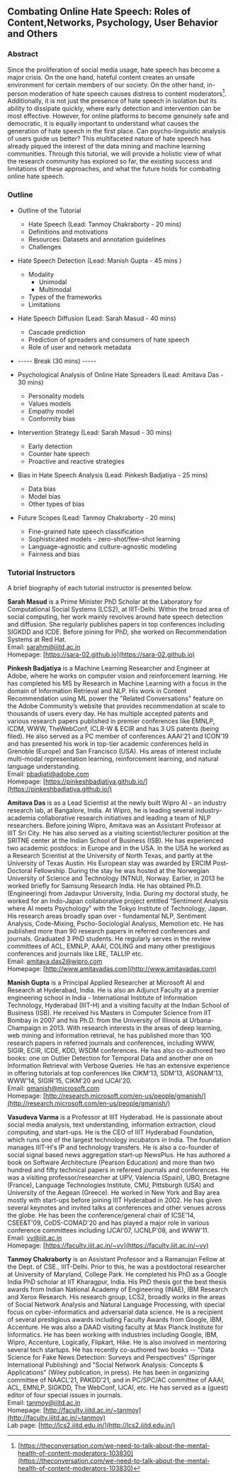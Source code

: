## Combating Online Hate Speech: Roles of Content,Networks, Psychology, User Behavior and Others

### Abstract
Since the proliferation of social media usage, hate speech has become a major crisis. On the one hand, hateful content creates an unsafe environment for certain members of our society. On the other hand, in-person moderation of hate speech causes distress to content moderators[^1]. Additionally, it is not just the presence of hate speech in isolation but its ability to dissipate quickly, where early detection and intervention can be most effective. However, for online platforms to become genuinely safe and democratic, it is equally important to understand what causes the generation of hate speech in the first place. Can psycho-linguistic analysis of users guide us better? This multifaceted nature of hate speech has already piqued the interest of the data mining and machine learning communities. Through this tutorial, we will provide a holistic view of what the research community has explored so far, the existing success and limitations of these approaches, and what the future holds for combating online hate speech.

[^1]: [https://theconversation.com/we-need-to-talk-about-the-mental-health-of-content-moderators-103830](https://theconversation.com/we-need-to-talk-about-the-mental-health-of-content-moderators-103830)


### Outline

- Outline of the Tutorial  
    - Hate Speech (Lead: Tanmoy Chakraborty - 20 mins)  
    - Definitions and motivations  
    - Resources: Datasets and annotation guidelines  
    - Challenges  
  
- Hate Speech Detection (Lead: Manish Gupta - 45 mins )  
    - Modality  
        - Unimodal  
        - Multimodal  
    - Types of the frameworks  
    - Limitations  
- Hate Speech Diffusion (Lead: Sarah Masud - 40 mins)  
    - Cascade prediction  
    - Prediction of spreaders and consumers of hate speech  
    - Role of user and network metadata  
  
- ----- Break (30 mins) -----  
  
- Psychological Analysis of Online Hate Spreaders (Lead: Amitava Das - 30 mins)  
    - Personality models  
    - Values models  
    - Empathy model  
    - Conformity bias  
  
- Intervention Strategy (Lead: Sarah Masud - 30 mins)  
    - Early detection  
    - Counter hate speech  
    - Proactive and reactive strategies  
  
- Bias in Hate Speech Analysis (Lead: Pinkesh Badjatiya - 25 mins)  
    - Data bias  
    - Model bias  
    - Other types of bias  
  
- Future Scopes (Lead: Tanmoy Chakraborty - 20 mins)  
    - Fine-grained hate speech classification  
    - Sophisticated models - zero-shot/few-shot learning  
    - Language-agnostic and culture-agnostic modeling  
    - Fairness and bias  


### Tutorial Instructors
A brief biography of each tutorial instructor is presented below.

**Sarah Masud** is a Prime Minister PhD Scholar at the Laboratory for Computational Social Systems (LCS2), at IIIT-Delhi. Within the broad area of social computing, her work mainly revolves around hate speech detection and diffusion. She regularly publishes papers in top conferences including SIGKDD and ICDE. Before joining for PhD, she worked on Recommendation Systems at Red Hat.  
Email: sarahm@iiitd.ac.in  
Homepage: [https://sara-02.github.io](https://sara-02.github.io)  

**Pinkesh Badjatiya** is a Machine Learning Researcher and Engineer at Adobe, where he works on computer vision and reinforcement learning. He has completed his MS by Research in Machine Learning with a focus in the domain of Information Retrieval and NLP. His work in Content Recommendation using ML power the "Related Conversations" feature on the Adobe Community’s website that provides recommendation at scale to thousands of users every day.
He has multiple accepted patents and various research papers published in premier conferences like EMNLP, ICDM, WWW, TheWebConf, ICLR-W & ECIR and has 3 US patents (being filed). He also served as a PC member of conferences AAAI'21 and ICON'19 and has presented his work in top-tier academic conferences held in Grenoble (Europe) and San Francisco (USA). His areas of interest include multi-modal representation learning, reinforcement learning, and natural language understanding.  
Email: pbadjati@adobe.com  
Homepage: [https://pinkeshbadjatiya.github.io/](https://pinkeshbadjatiya.github.io/)  

**Amitava Das** is as a Lead Scientist at the newly built Wipro AI – an industry research lab, at Bangalore, India. At Wipro, he is leading several industry-academia collaborative research initiatives and leading a team of NLP researchers.
Before joining Wipro, Amitava was an Assistant Professor at IIIT Sri City. He has also served as a visiting scientist/lecturer position at the SRITNE center at the Indian School of Business (ISB).
He has experienced two academic postdocs: in Europe and in the USA. In the USA he worked as a Research Scientist at the University of North Texas, and partly at the University of Texas Austin. His European stay was awarded by ERCIM Post-Doctoral Fellowship. During the stay he was hosted at the Norwegian University of Science and Technology (NTNU), Norway.
Earlier, in 2013 he worked briefly for Samsung Research India.
He has obtained Ph.D. (Engineering) from Jadavpur University, India. During my doctoral study, he worked for an Indo-Japan collaborative project entitled “Sentiment Analysis where AI meets Psychology” with the Tokyo Institute of Technology, Japan.
His research areas broadly span over - fundamental NLP, Sentiment Analysis, Code-Mixing, Pscho-Sociologial Analysis, Memotion etc. He has published more than 90 research papers in referred conferences and journals. Graduated 3 PhD students. He regularly serves in the review committees of ACL, EMNLP, AAAI, COLING and many other prestigious conferences and journals like LRE, TALLIP etc.  
Email: amitava.das2@wipro.com  
Homepage: [http://www.amitavadas.com](http://www.amitavadas.com)  

**Manish Gupta** is a Principal Applied Researcher at Microsoft AI and Research at Hyderabad, India. He is also an Adjunct Faculty at a premier engineering school in India - International Institute of Information Technology, Hyderabad (IIIT-H) and a visiting faculty at the Indian School of Business (ISB). He received his Masters in Computer Science from IIT Bombay in 2007 and his Ph.D. from the University of Illinois at Urbana-Champaign in 2013. With research interests in the areas of deep learning, web mining and information retrieval, he has published more than 100 research papers in referred journals and conferences, including WWW, SIGIR, ECIR, ICDE, KDD, WSDM conferences. He has also co-authored two books: one on Outlier Detection for Temporal Data and another one on Information Retrieval with Verbose Queries. He has an extensive experience in offering tutorials at top conferences like CIKM'13, SDM'13, ASONAM'13, WWW'14, SIGIR'15, CIKM'20 and IJCAI'20.  
Email: gmanish@microsoft.com  
Homepage: [http://research.microsoft.com/en-us/people/gmanish/](http://research.microsoft.com/en-us/people/gmanish/)  

**Vasudeva Varma** is a Professor at IIIT Hyderabad. He is passionate about social media analysis, text understanding, information extraction, cloud computing, and start-ups. He is the CEO of IIIT Hyderabad Foundation, which runs one of the largest technology incubators in India. The foundation manages IIIT-H's IP and technology transfers. He is also a co-founder of social signal based news aggregation start-up NewsPlus. He has authored a book on Software Architecture (Pearson Education) and more than two hundred and fifty technical papers in refereed journals and conferences.
He was a visiting professor/researcher at UPV, Valencia (Spain), UBO, Bretagne (France), Language Technologies Institute, CMU, Pittsburgh (USA) and University of the Aegean (Greece). He worked in New York and Bay area mostly with start-ups before joining IIIT Hyderabad in 2002.  He has given several keynotes and invited talks at conferences and other venues across the globe. He has been the conference/general chair of ICSE'14, CSEE\&T'09, CoDS-COMAD'20 and has played a major role in various conference committees including IJCAI'07, IJCNLP'08, and WWW'11.  
Email: vv@iiit.ac.in  
Homepage: [https://faculty.iiit.ac.in/~vv](https://faculty.iiit.ac.in/~vv)  

**Tanmoy Chakraborty** is an Assistant Professor and a Ramanujan Fellow at the Dept. of CSE., IIIT-Delhi. Prior to this, he was a postdoctoral researcher at University of Maryland, College Park. He completed his PhD as a Google India PhD scholar at IIT Kharagpur, India. His PhD thesis got the best thesis awards from Indian National Academy of Engineering (INAE), IBM Research and Xerox Research. His research group, LCS2, broadly works in the areas of Social Network Analysis and Natural Language Processing, with special focus on cyber-informatics and adversarial data science. He is a recipient of several prestigious awards including Faculty Awards from Google, IBM, Accenture. He was also a DAAD visiting faculty at Max Planck Institute for Informatics. He has been working with industries including Google, IBM, Wipro, Accenture, Logically, Flipkart, Hike. He is also involved in mentoring several tech startups. He has recently co-authored two books -- "Data Science for Fake News Detection: Surveys and Perspectives" (Springer International Publishing) and "Social Network Analysis: Concepts & Applications" (Wiley publication, in press). He has been in organizing committee of NAACL'21, PAKDD'21, and in PC/SPC/AC committee of AAAI, ACL, EMNLP, SIGKDD, The WebConf, IJCAI, etc. He has served as a (guest) editor of four special issues in journals.  
Email: tanmoy@iiitd.ac.in  
Homepage: [http://faculty.iiitd.ac.in/~tanmoy](http://faculty.iiitd.ac.in/~tanmoy)  
Lab page: [http://lcs2.iiitd.edu.in/](http://lcs2.iiitd.edu.in/)
